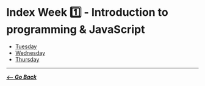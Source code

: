 # Index Week 1️⃣ - Introduction to programming & JavaScript

- [Tuesday](./READMEt.md)
- [Wednesday](./READMEw.md)
- [Thursday](./READMEth.md)

<hr>

**_[<-- Go Back](./../../)_**
